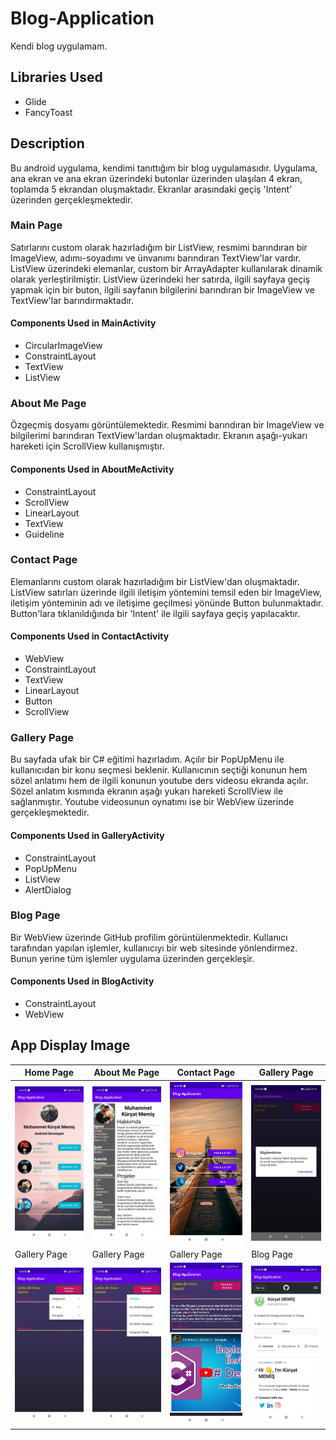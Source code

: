# Blog-Application
 Kendi blog uygulamam.

## Libraries Used
- Glide
- FancyToast 

## Description
Bu android uygulama, kendimi tanıttığım bir blog uygulamasıdır. Uygulama, ana ekran ve ana ekran üzerindeki butonlar üzerinden ulaşılan 4 ekran, toplamda 5 ekrandan oluşmaktadır. Ekranlar arasındaki geçiş 'Intent' üzerinden gerçekleşmektedir.

### Main Page
Satırlarını custom olarak hazırladığım bir ListView, resmimi barındıran bir ImageView, adımı-soyadımı ve ünvanımı barındıran TextView'lar vardır. ListView üzerindeki elemanlar, custom bir ArrayAdapter kullanılarak dinamik olarak yerleştirilmiştir. ListView üzerindeki her satırda, ilgili sayfaya geçiş yapmak için bir buton, ilgili sayfanın bilgilerini barındıran bir ImageView ve TextView'lar barındırmaktadır.

#### Components Used in MainActivity
- CircularImageView
- ConstraintLayout
- TextView
- ListView

### About Me Page
Özgeçmiş dosyamı görüntülemektedir. Resmimi barındıran bir ImageView ve bilgilerimi barındıran TextView'lardan oluşmaktadır. Ekranın aşağı-yukarı hareketi için ScrollView kullanışmıştır.

#### Components Used in AboutMeActivity
- ConstraintLayout
- ScrollView
- LinearLayout
- TextView
- Guideline

### Contact Page
Elemanlarını custom olarak hazırladığım bir ListView'dan oluşmaktadır. ListView satırları üzerinde ilgili iletişim yöntemini temsil eden bir ImageView, iletişim yönteminin adı ve iletişime geçilmesi yönünde Button bulunmaktadır. Button'lara tıklanıldığında bir 'Intent' ile ilgili sayfaya geçiş yapılacaktır. 
 
#### Components Used in ContactActivity
- WebView
- ConstraintLayout
- TextView
- LinearLayout
- Button
- ScrollView
 
### Gallery Page
Bu sayfada ufak bir C# eğitimi hazırladım. Açılır bir PopUpMenu ile kullanıcıdan bir konu seçmesi beklenir. Kullanıcının seçtiği konunun hem sözel anlatımı hem de ilgili konunun youtube ders videosu ekranda açılır. Sözel anlatım kısmında ekranın aşağı yukarı hareketi ScrollView ile sağlanmıştır. Youtube videosunun oynatımı ise bir WebView üzerinde gerçekleşmektedir.

#### Components Used in GalleryActivity
- ConstraintLayout
- PopUpMenu
- ListView
- AlertDialog

### Blog Page
Bir WebView üzerinde GitHub profilim görüntülenmektedir. Kullanıcı tarafından yapılan işlemler, kullanıcıyı bir web sitesinde yönlendirmez. Bunun yerine tüm işlemler uygulama üzerinden gerçekleşir.

#### Components Used in BlogActivity
- ConstraintLayout
- WebView

## App Display Image

| Home Page | About Me Page | Contact Page | Gallery Page |
| --- | --- | --- | --- |
| ![Aktivite 1](https://github.com/kursatmemis/Blog-Application/blob/main/images/img_1.jpg) | ![Aktivite 2](https://github.com/kursatmemis/Blog-Application/blob/main/images/img_2.jpg) | ![Aktivite 3](https://github.com/kursatmemis/Blog-Application/blob/main/images/img_3.jpg) | ![Aktivite 4](https://github.com/kursatmemis/Blog-Application/blob/main/images/img_4.jpg) |
| Gallery Page | Gallery Page | Gallery Page | Blog Page |
| ![Aktivite 5](https://github.com/kursatmemis/Blog-Application/blob/main/images/img_5.jpg) | ![Aktivite 6](https://github.com/kursatmemis/Blog-Application/blob/main/images/img_6.jpg) | ![Aktivite 7](https://github.com/kursatmemis/Blog-Application/blob/main/images/img_7.jpg) | ![Aktivite 8](https://github.com/kursatmemis/Blog-Application/blob/main/images/img_8.jpg) |




